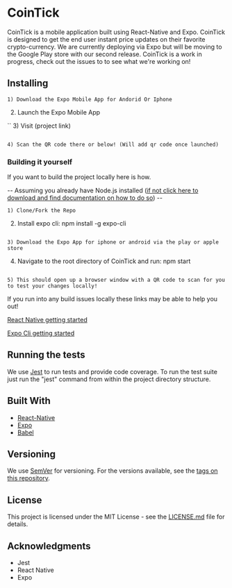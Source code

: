 # CoinTick

CoinTick is a mobile application built using React-Native and Expo. CoinTick is designed to get the end user instant price updates on their favorite crypto-currency. We are currently deploying via Expo but will be moving to the Google Play store with our second release. CoinTick is a work in progress, check out the issues to to see what we're working on!

## Installing

```
1) Download the Expo Mobile App for Andorid Or Iphone
```

2) Launch the Expo Mobile App

``
3) Visit (project link)

```

4) Scan the QR code there or below! (Will add qr code once launched)
```

### Building it yourself

If you want to build the project locally here is how.

-- Assuming you already have Node.js installed (<a href="https://nodejs.org">if not click here to download and find documentation on how to do so</a>) --

```
1) Clone/Fork the Repo 
```

2) Install expo cli: npm install -g expo-cli

```

3) Download the Expo App for iphone or android via the play or apple store

```
4) Navigate to the root directory of CoinTick and run: npm start
```

5) This should open up a browser window with a QR code to scan for you to test your changes locally!
```
If you run into any build issues locally these links may be able to help you out!

<a href="https://facebook.github.io/react-native/docs/getting-started"> React Native getting started</a>

<a href="https://docs.expo.io/versions/latest/workflow/expo-cli"> Expo Cli getting started</a>

## Running the tests

We use [Jest](https://jestjs.io/) to run tests and provide code coverage. To run the test suite just run the "jest" command from within the project directory structure. 

## Built With

* [React-Native](https://github.com/facebook/react-native) 
* [Expo](https://github.com/expo/expo-cli) 
* [Babel](https://github.com/babel/babel) 

## Versioning

We use [SemVer](http://semver.org/) for versioning. For the versions available, see the [tags on this repository](https://github.com/jwbnw/CoinTick/tags). 

## License

This project is licensed under the MIT License - see the [LICENSE.md](LICENSE.md) file for details.

## Acknowledgments

* Jest
* React Native
* Expo


